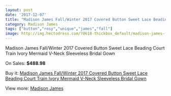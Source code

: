 ```yaml
---
layout: post
date: '2017-12-07'
title: "Madison James Fall/Winter 2017 Covered Button Sweet Lace Beading Court Train Ivory Mermaid V-Neck Sleeveless Bridal Gown"
category: Madison James
tags: ["button","rosy","unique","james","fall"]
image: http://img.hectodress.com/70618-thickbox_default/madison-james-fall-winter-2017-covered-button-sweet-lace-beading-court-train-ivory-mermaid-v-neck-sleeveless-bridal-gown.jpg
---
```

Madison James Fall/Winter 2017 Covered Button Sweet Lace Beading Court Train Ivory Mermaid V-Neck Sleeveless Bridal Gown

On Sales: **$488.98**
<a href="https://www.hectodress.com/madison-james/22048-madison-james-fall-winter-2017-covered-button-sweet-lace-beading-court-train-ivory-mermaid-v-neck-sleeveless-bridal-gown.html"><amp-img layout="responsive" width="600" height="600" src="//img.hectodress.com/70618-thickbox_default/madison-james-fall-winter-2017-covered-button-sweet-lace-beading-court-train-ivory-mermaid-v-neck-sleeveless-bridal-gown.jpg" alt="Madison James Fall/Winter 2017 Covered Button Sweet Lace Beading Court Train Ivory Mermaid V-Neck Sleeveless Bridal Gown 0" /></a>
<a href="https://www.hectodress.com/madison-james/22048-madison-james-fall-winter-2017-covered-button-sweet-lace-beading-court-train-ivory-mermaid-v-neck-sleeveless-bridal-gown.html"><amp-img layout="responsive" width="600" height="600" src="//img.hectodress.com/70621-thickbox_default/madison-james-fall-winter-2017-covered-button-sweet-lace-beading-court-train-ivory-mermaid-v-neck-sleeveless-bridal-gown.jpg" alt="Madison James Fall/Winter 2017 Covered Button Sweet Lace Beading Court Train Ivory Mermaid V-Neck Sleeveless Bridal Gown 1" /></a>
<a href="https://www.hectodress.com/madison-james/22048-madison-james-fall-winter-2017-covered-button-sweet-lace-beading-court-train-ivory-mermaid-v-neck-sleeveless-bridal-gown.html"><amp-img layout="responsive" width="600" height="600" src="//img.hectodress.com/70620-thickbox_default/madison-james-fall-winter-2017-covered-button-sweet-lace-beading-court-train-ivory-mermaid-v-neck-sleeveless-bridal-gown.jpg" alt="Madison James Fall/Winter 2017 Covered Button Sweet Lace Beading Court Train Ivory Mermaid V-Neck Sleeveless Bridal Gown 2" /></a>
<a href="https://www.hectodress.com/madison-james/22048-madison-james-fall-winter-2017-covered-button-sweet-lace-beading-court-train-ivory-mermaid-v-neck-sleeveless-bridal-gown.html"><amp-img layout="responsive" width="600" height="600" src="//img.hectodress.com/70619-thickbox_default/madison-james-fall-winter-2017-covered-button-sweet-lace-beading-court-train-ivory-mermaid-v-neck-sleeveless-bridal-gown.jpg" alt="Madison James Fall/Winter 2017 Covered Button Sweet Lace Beading Court Train Ivory Mermaid V-Neck Sleeveless Bridal Gown 3" /></a>

Buy it: [Madison James Fall/Winter 2017 Covered Button Sweet Lace Beading Court Train Ivory Mermaid V-Neck Sleeveless Bridal Gown](https://www.hectodress.com/madison-james/22048-madison-james-fall-winter-2017-covered-button-sweet-lace-beading-court-train-ivory-mermaid-v-neck-sleeveless-bridal-gown.html "Madison James Fall/Winter 2017 Covered Button Sweet Lace Beading Court Train Ivory Mermaid V-Neck Sleeveless Bridal Gown")

View more: [Madison James](https://www.hectodress.com/366-madison-james "Madison James")